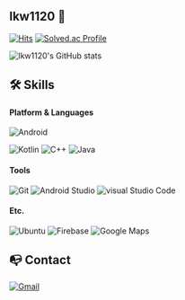 ## lkw1120 👋

[![Hits](https://hits.seeyoufarm.com/api/count/incr/badge.svg?url=https%3A%2F%2Fgithub.com%2Flkw1120%2Fhit-counter&count_bg=%2379C83D&title_bg=%23555555&icon=&icon_color=%23E7E7E7&title=hits&edge_flat=false)](https://hits.seeyoufarm.com)
[![Solved.ac Profile](http://mazassumnida.wtf/api/mini/generate_badge?boj=lkw1120)](https://solved.ac/lkw1120)

![lkw1120's GitHub stats](https://github-readme-stats.vercel.app/api?username=lkw1120&show_icons=true&theme=transparent)

## 🛠 Skills


#### Platform & Languages

![Android](https://img.shields.io/badge/Android-3DDC84.svg?&style=for-the-badge&logo=Android&logoColor=white)

![Kotlin](https://img.shields.io/badge/Kotlin-7F52FF.svg?&style=for-the-badge&logo=Kotlin&logoColor=white)
![C++](https://img.shields.io/badge/C%2B%2B-00599C.svg?&style=for-the-badge&logo=C%2B%2B&logoColor=white)
![Java](https://img.shields.io/badge/Java-007396.svg?&style=for-the-badge&logo=Java&logoColor=white)


#### Tools

![Git](https://img.shields.io/badge/Git-F05032.svg?&style=for-the-badge&logo=Git&logoColor=white)
![Android Studio](https://img.shields.io/badge/Android%20Studio-3DDC84.svg?&style=for-the-badge&logo=Android%20Studio&logoColor=white)
![visual Studio Code](https://img.shields.io/badge/Visual%20Studio%20Code-007ACC.svg?&style=for-the-badge&logo=Visual%20Studio%20Code&logoColor=white)


#### Etc.

![Ubuntu](https://img.shields.io/badge/Ubuntu-E95420.svg?&style=for-the-badge&logo=Ubuntu&logoColor=white)
![Firebase](https://img.shields.io/badge/Firebase-FFCA28.svg?&style=for-the-badge&logo=Firebase&logoColor=white)
![Google Maps](https://img.shields.io/badge/Google%20Maps-4285F4.svg?&style=for-the-badge&logo=Google%20Maps&logoColor=white)


## 📭 Contact

[![Gmail](https://img.shields.io/badge/Gmail-EA4335.svg?&style=flat-square&logo=Gmail&logoColor=white&link=mailto:lkwkang@gmail.com)](mailto:lkwkang@gmail.com)
